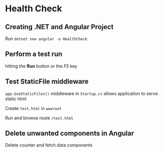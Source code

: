 # Health Check

## Creating .NET and Angular Project

Run `dotnet new angular -o HealthCheck`

## Perform a test run

hitting the **Run** button or the *F5* key

## Test StaticFile middleware

`app.UseStaticFiles()` middleware in `Startup.cs` allows application to serve static html

Create `test.html` in `wwwroot`

Run and browse route `/test.html`

## Delete unwanted components in Angular

Delete counter and fetch data components

